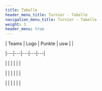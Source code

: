 ```yaml
---
title: Tabelle
header_menu_title: Turnier - Tabelle
navigation_menu_title: Turnier - Tabelle
weight: 3
header_menu: true
---
```

\| Teams | Logo | Punkte |  usw |   |

\|---|---|---|---|---|

\|   |   |   |   |   |

\|   |   |   |   |   |

\|   |   |   |   |   |